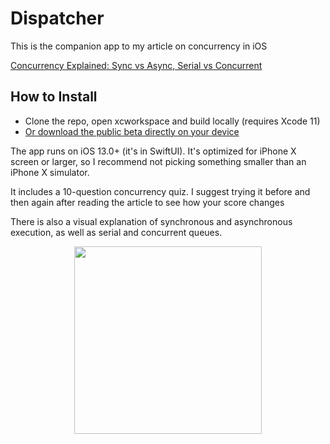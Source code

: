# Dispatcher

This is the companion app to my article on concurrency in iOS

[Concurrency Explained: Sync vs Async, Serial vs Concurrent](https://medium.com/@almalehdev/concurrency-visualized-part-1-sync-vs-async-c433ff7b3ebe)


## How to Install

- Clone the repo, open xcworkspace and build locally (requires Xcode 11)
- [Or download the public beta directly on your device](https://testflight.apple.com/join/2tC0CKMO)

The app runs on iOS 13.0+ (it's in SwiftUI). It's optimized for iPhone X screen or larger, so I recommend not picking something smaller than an iPhone X simulator.

It includes a 10-question concurrency quiz. I suggest trying it before and then again after reading the article to see how your score changes 

There is also a visual explanation of synchronous and asynchronous execution, as well as serial and concurrent queues. 

<p align="center"><img src="https://github.com/almaleh/Dispatcher/blob/master/Github-Images/concurrent.gif" width="300"></p>
